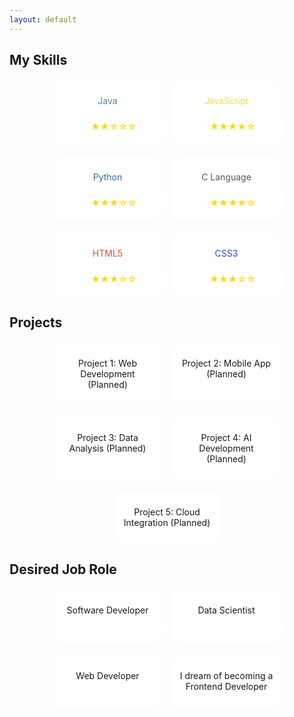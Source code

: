 ```yaml
---
layout: default
---
```



## My Skills

<div class="skills-icons">
    <div class="java">
        <p>Java</p>
        <i class="fab fa-java"></i>
        <div class="rating">
            <span>★★☆☆☆</span>
        </div>
    </div>
    <div class="javascript">
        <p>JavaScript</p>
        <i class="fab fa-js"></i>
        <div class="rating">
            <span>★★★★☆</span>
        </div>
    </div>
    <div class="python">
        <p>Python</p>
        <i class="fab fa-python"></i>
        <div class="rating">
            <span>★★★☆☆</span>
        </div>
    </div>
    <div class="c-lang">
        <p>C Language</p>
        <i class="fab fa-cuttlefish"></i> <!-- Using cuttlefish icon for C language -->
        <div class="rating">
            <span>★★★★☆</span>
        </div>
    </div>
    <div class="html5">
        <p>HTML5</p>
        <i class="fab fa-html5"></i>
        <div class="rating">
            <span>★★★☆☆</span>
        </div>
    </div>
    <div class="css3">
        <p>CSS3</p>
        <i class="fab fa-css3-alt"></i>
        <div class="rating">
            <span>★★★☆☆</span>
        </div>
    </div>
</div>

## Projects

<div class="projects-list">
    <div>
        <p>Project 1: Web Development (Planned)</p>
    </div>
    <div>
        <p>Project 2: Mobile App (Planned)</p>
    </div>
    <div>
        <p>Project 3: Data Analysis (Planned)</p>
    </div>
    <div>
        <p>Project 4: AI Development (Planned)</p>
    </div>
    <div>
        <p>Project 5: Cloud Integration (Planned)</p>
    </div>
</div>

## Desired Job Role

<div class="job-role-list">
    <div>
        <p>Software Developer</p>
        <div class="rating">
        </div>
    </div>
    <div>
        <p>Data Scientist</p>
        <div class="rating">
        </div>
    </div>
    <div>
        <p>Web Developer</p>
        <div class="rating">
        </div>
    </div>
    <div>
        <p>I dream of becoming a Frontend Developer</p>
    </div>
</div>

<style>
    .skills-icons, .projects-list, .job-role-list {
        display: flex;
        justify-content: center;
        flex-wrap: wrap;
        gap: 20px;
        margin-top: 20px;
    }
    .skills-icons div, .projects-list div, .job-role-list div {
        background: #fff;
        border-radius: 10px;
        padding: 10px;
        width: 150px;
        text-align: center;
    }
    .skills-icons i {
        font-size: 2em;
    }
    .rating {
        margin-top: 10px;
    }
    .rating span {
        color: gold;
    }
    .java { color: #5382a1; }
    .javascript { color: #f0db4f; }
    .python { color: #306998; }
    .c-lang { color: #555555; }
    .html5 { color: #e34c26; }
    .css3 { color: #264de4; }
</style>
